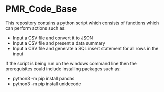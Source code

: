# PMR_Code_Base
This repository contains a python script which consists of functions which can perform actions such as:
-	Input a CSV file and convert it to JSON
-	Input a CSV file and present a data summary
-	Input a CSV file and generate a SQL insert statement for all rows in the input

If the script is being run on the windows command line then the prerequisites could include installing packages such as:
- python3 -m pip install pandas
- python3 -m pip install unidecode

